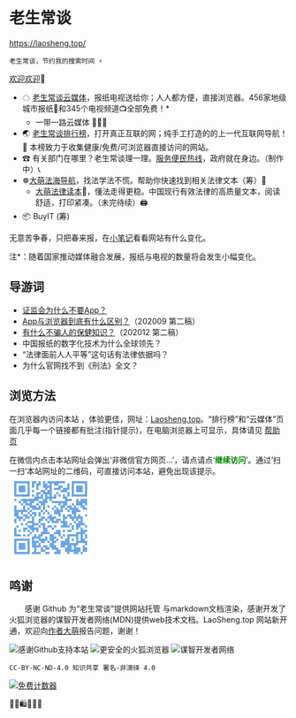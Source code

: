 老生常谈
========
https://laosheng.top/

	老生常谈，节约我的搜索时间 ⚡

[欢迎欢迎](author/speech.txt "初心与历程")🙂


+ ☁ [老生常谈云媒体](fly/ "权威资讯，正在汇集")，报纸电视送给你；人人都方便，直接浏览器。456家地级城市报纸📰和345个电视频道📺全部免费！*
  + 一带一路云媒体 🚃🚃🚃
+ 🌏 [老生常谈排行榜](index2.html "大浪淘沙，精选网站")，打开真正互联的网；纯手工打造的的上一代互联网导航！🚩 本榜致力于收集健康/免费/可浏览器直接访问的网站。
+ ☎ 有关部门在哪里？老生常谈理一理。[服务便民热线](fuwu/ "12345等电话服务热线")，政府就在身边。（制作中）📞
+ ☸️[大萌法海导航](falv/ "法治中国进行时")，找法学法不慌。帮助你快速找到相关法律文本（筹）💎
  + [大萌法律读本](falv/index2 "法治中国进行时")📖，懂法走得更稳。中国现行有效法律的高质量文本，阅读舒适，打印紧凑。（未完待续）🖨️
+ 📦  BuyIT (筹) <!-- （败点啥）Oh My God Goods! 我买的好货  -->

无意苦争春，只把春来报，在[小笔记](broad/blog.txt "建站小笔记")看看网站有什么变化。

注*：随着国家推动媒体融合发展，报纸与电视的数量将会发生小幅变化。


导游词
--------

+ [证监会为什么不要App？](changtan/8-证券信息披露的法定媒体.txt.md)
+ [App与浏览器到底有什么区别？](changtan/App和浏览器的三个区别.txt.md)（202009 第二稿）
+ [有什么不骗人的保健知识？](changtan/6-权威的医疗保健类报纸.txt)（202012 第二稿）
+ 中国报纸的数字化技术为什么全球领先？
+ “法律面前人人平等”这句话有法律依据吗？
+ 为什么官网找不到《刑法》全文？


浏览方法
--------

在浏览器内访问本站 ，体验更佳，网址：[Laosheng.top](https://laosheng.top '老生常谈')。“排行榜”和“云媒体”页面几乎每一个链接都有批注(指针提示)，在电脑浏览器上可显示，具体请见 [帮助页](author/helpweb.txt "老生常谈站点的浏览帮助")  

在微信内点击本站网址会弹出‘非微信官方网页…’，请点请点‘<font color="green"><b>继续访问</b></font>’。通过‘扫一扫’本站网址的二维码，可直接访问本站，避免出现该提示。  
 ![](./indexQR-Blue.png) 


鸣谢
------

　　感谢 Github 为“老生常谈”提供网站托管 与markdown文档渲染，感谢开发了火狐浏览器的谋智开发者网络(MDN)提供web技术文档。LaoSheng.top 网站新开通，欢迎向[作者大萌](author/helpme.txt "帮助作者")报告问题，谢谢！
  
![感谢Github支持本站](https://tosdr.org/logo/github.png)
![更安全的火狐浏览器](https://www.mozilla.org/media/protocol/img/logos/firefox/browser/logo-sm.f2523d97cbe0.png)
![谋智开发者网络](https://developer.mozilla.org/static/img/favicon72.cc65d1d762a0.png)

	CC-BY-NC-ND-4.0 知识共享 署名-非演绎 4.0

<a href="https://www.mfwztj.com/" target="_blank"><img src="https://www.mfwztj.com/hit.php?id=ymuvxfn&nd=3&style=5" border="0" alt="免费计数器"></a>
<script language="javascript" src="http://www.alicount.com/1683"></script>
<!-- Global site tag (gtag.js) - Google Analytics -->
<script async src="https://www.googletagmanager.com/gtag/js?id=UA-179794713-1"></script>
<script>  window.dataLayer = window.dataLayer || [];
  function gtag(){dataLayer.push(arguments);}
  gtag('js', new Date());  gtag('config', 'UA-179794713-1');
</script>
🎁🎅🛍💐🎀🥳
